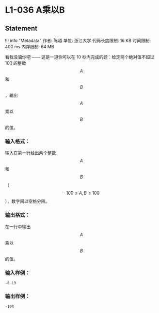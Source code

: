 
# L1-036 A乘以B

## Statement

!!! info "Metadata"
    作者: 陈越
    单位: 浙江大学
    代码长度限制: 16 KB
    时间限制: 400 ms
    内存限制: 64 MB

看我没骗你吧 —— 这是一道你可以在 10 秒内完成的题：给定两个绝对值不超过 100 的整数 $$A$$ 和 $$B$$，输出 $$A$$ 乘以 $$B$$ 的值。

### 输入格式：

输入在第一行给出两个整数 $$A$$ 和 $$B$$（$$-100 \le A, B \le 100$$），数字间以空格分隔。

### 输出格式：

在一行中输出 $$A$$ 乘以 $$B$$ 的值。

### 输入样例：
```plaintext
-8 13
```

### 输出样例：
```plaintext
-104
```

